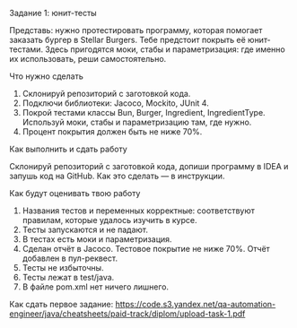 Задание 1: юнит-тесты

Представь: нужно протестировать программу, которая помогает заказать бургер в Stellar Burgers. Тебе предстоит покрыть её юнит-тестами.
Здесь пригодятся моки, стабы и параметризация: где именно их использовать, реши самостоятельно.

Что нужно сделать
1. Склонируй репозиторий с заготовкой кода.
2. Подключи библиотеки: Jacoco, Mockito, JUnit 4.
3. Покрой тестами классы Bun, Burger, Ingredient, IngredientType. Используй моки, стабы и параметризацию там, где нужно.
4. Процент покрытия должен быть не ниже 70%.

Как выполнить и сдать работу

Склонируй репозиторий с заготовкой кода, допиши программу в IDEA и запушь код на GitHub. Как это сделать — в инструкции.

Как будут оценивать твою работу

1. Названия тестов и переменных корректные: соответствуют правилам, которые удалось изучить в курсе.
2. Тесты запускаются и не падают.
3. В тестах есть моки и параметризация.
4. Сделан отчёт в Jacoco. Тестовое покрытие не ниже 70%. Отчёт добавлен в пул-реквест.
5. Тесты не избыточны.
6. Тесты лежат в test/java.
7. В файле pom.xml нет ничего лишнего.

Как сдать первое задание: https://code.s3.yandex.net/qa-automation-engineer/java/cheatsheets/paid-track/diplom/upload-task-1.pdf